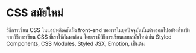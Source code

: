 # CSS สมัยใหม่

วิธีการเขียน CSS ในแอปพลิเคชันฝั่ง front-end ของเราในยุคปัจจุบันนั้นต่างออกไปอย่างสิ้นเชิงจากวิธีการเขียน CSS ที่เราใช้กันมาก่อน โดยเรามีวิธีการเขียนแบบสมัยใหม่เช่น Styled Components, CSS Modules, Styled JSX, Emotion, เป็นต้น
